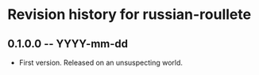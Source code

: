 # Revision history for russian-roullete

## 0.1.0.0 -- YYYY-mm-dd

* First version. Released on an unsuspecting world.
